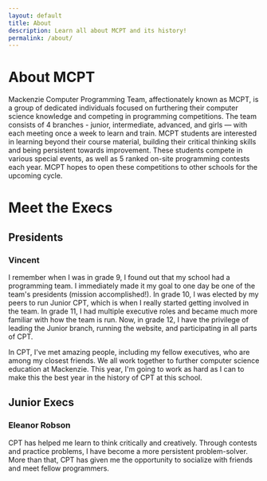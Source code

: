```yaml
---
layout: default
title: About
description: Learn all about MCPT and its history!
permalink: /about/
---
```


# About MCPT
Mackenzie Computer Programming Team, affectionately known as MCPT, is a group of dedicated individuals focused on furthering their computer science knowledge and competing in programming competitions.  The team consists of 4 branches - junior, intermediate, advanced, and girls — with each meeting once a week to learn and train.  MCPT students are interested in learning beyond their course material, building their critical thinking skills and being persistent towards improvement.  These students compete in various special events, as well as 5 ranked on-site programming contests each year.  MCPT hopes to open these competitions to other schools for the upcoming cycle.

# Meet the Execs
## Presidents
### Vincent
I remember when I was in grade 9, I found out that my school had a programming team. I immediately made it my goal to one day be one of the team's presidents (mission accomplished!). In grade 10, I was elected by my peers to run Junior CPT, which is when I really started getting involved in the team. In grade 11, I had multiple executive roles and became much more familiar with how the team is run. Now, in grade 12, I have the privilege of leading the Junior branch, running the website, and participating in all parts of CPT.

In CPT, I've met amazing people, including my fellow executives, who are among my closest friends. We all work together to further computer science education at Mackenzie. This year, I'm going to work as hard as I can to make this the best year in the history of CPT at this school.
## Junior Execs
### Eleanor Robson
CPT has helped me learn to think critically and creatively. Through contests and practice problems, I have become a more persistent problem-solver. More than that, CPT has given me the opportunity to socialize with friends and meet fellow programmers.
